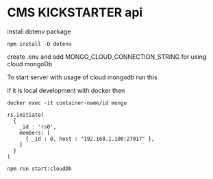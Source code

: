 # CMS KICKSTARTER api

install dotenv package

```
npm install -D dotenv
```

create .env and add MONGO_CLOUD_CONNECTION_STRING for using cloud mongoDb

To start server with usage of cloud mongodb run this

if it is local development with docker then

```
docker exec -it container-name/id mongo

rs.initiate(
  {
    _id : 'rs0',
    members: [
      { _id : 0, host : "192.168.1.100:27017" },
    ]
  }
)
```

```
npm run start:cloudDb
```
